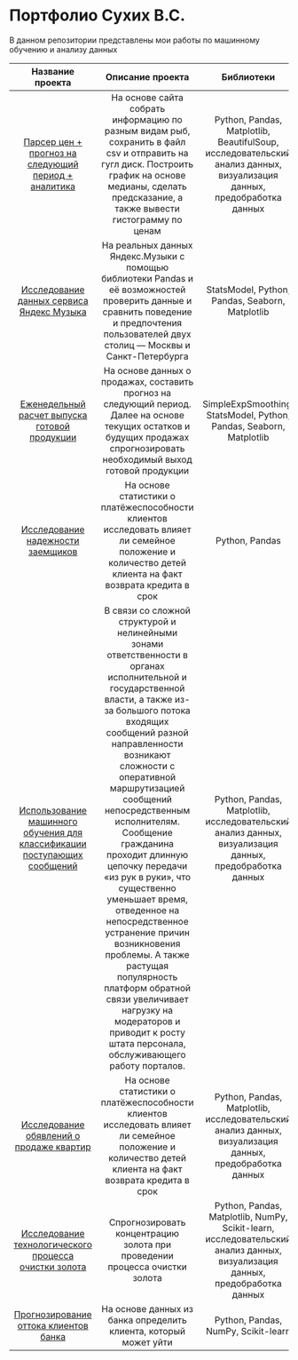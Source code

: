 # Портфолио Сухих В.С.

В данном репозитории представлены мои работы по машинному обучению и анализу данных

| Название проекта | Описание проекта | Библиотеки |
| :----------------------------------: | :---------------------: |:---------------------------:|
| [Парсер цен + прогноз на следующий период + аналитика](https://github.com/slava87VS/Portfolio/tree/main/Парсинг%20и%20прогноз%20цен%20на%20свежемороженую%20рыбу) | На основе сайта собрать информацию по разным видам рыб, сохранить в файл csv и отправить на гугл диск. Построить график на основе медианы, сделать предсказание, а также вывести гистограмму по ценам | Python, Pandas, Matplotlib, BeautifulSoup, исследовательский анализ данных, визуализация данных, предобработка данных |
| [Исследование данных сервиса Яндекс Музыка](https://github.com/slava87VS/Portfolio/tree/main/1.%20Исследование%20данных%20сервиса%20“Яндекс.Музыка”%20—%20сравнение%20пользователей%20двух%20городов) | На реальных данных Яндекс.Музыки c помощью библиотеки Pandas и её возможностей проверить данные и сравнить поведение и предпочтения пользователей двух столиц — Москвы и Санкт-Петербурга | StatsModel, Python, Pandas, Seaborn, Matplotlib |
| [Еженедельный расчет выпуска готовой продукции](https://github.com/slava87VS/Portfolio/tree/main/Расчет%20выпуска%20готовой%20продукции) | На основе данных о продажах, составить прогноз на следующий период. Далее на основе текущих остатков и будущих продажах спрогнозировать необходимый выход готовой продукции | SimpleExpSmoothing, StatsModel, Python, Pandas, Seaborn, Matplotlib |
| [Исследование надежности заемщиков](https://github.com/slava87VS/Portfolio/tree/main/2.%20Исследование%20надёжности%20заёмщиков%20—%20анализ%20банковских%20данных) | На основе статистики о платёжеспособности клиентов исследовать влияет ли семейное положение и количество детей клиента на факт возврата кредита в срок | Python, Pandas |
| [Использование машинного обучения для классификации поступающих сообщений](https://github.com/slava87VS/Portfolio/tree/main/3.%20Исследование%20объявлений%20о%20продаже%20квартир) | В связи со сложной структурой и нелинейными зонами ответственности в органах исполнительной и государственной власти, а также из-за большого потока входящих сообщений разной направленности возникают сложности с оперативной маршрутизацией сообщений непосредственным исполнителям. Сообщение гражданина проходит длинную цепочку передачи «из рук в руки», что существенно уменьшает время, отведенное на непосредственное устранение причин возникновения проблемы. А также растущая популярность платформ обратной связи увеличивает нагрузку на модераторов и приводит к росту штата персонала, обслуживающего работу порталов. | Python, Pandas, Matplotlib, исследовательский анализ данных, визуализация данных, предобработка данных |
| [Исследование обявлений о продаже квартир](https://github.com/slava87VS/Portfolio/tree/main/3.%20Исследование%20объявлений%20о%20продаже%20квартир) | На основе статистики о платёжеспособности клиентов исследовать влияет ли семейное положение и количество детей клиента на факт возврата кредита в срок | Python, Pandas, Matplotlib, исследовательский анализ данных, визуализация данных, предобработка данных |
| [Исследование технологического процесса очистки золота](https://github.com/slava87VS/Portfolio/tree/main/4.%20Исследование%20технологического%20процесса%20очистки%20золота) | Спрогнозировать концентрацию золота при проведении процесса очистки золота | Python, Pandas, Matplotlib, NumPy, Scikit-learn, исследовательский анализ данных, визуализация данных, предобработка данных |
| [Прогнозирование оттока клиентов банка](https://github.com/slava87VS/Portfolio/tree/main/5.%20Прогнозирование%20оттока%20клиента%20Банка) | На основе данных из банка определить клиента, который может уйти | Python, Pandas, NumPy, Scikit-learn |
